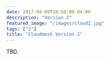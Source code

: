 ```yaml
---
date: 2017-04-09T10:58:08-04:00
description: "Version 2"
featured_image: "/images/cloud2.jpg"
tags: ["2"]
title: "Cloudmesh Version 2"
---
```


TBD.
